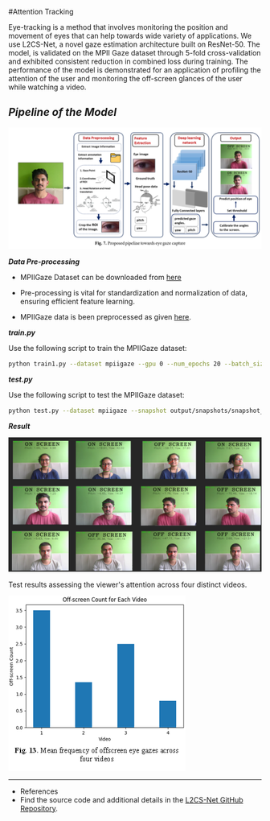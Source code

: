 #Attention Tracking

Eye-tracking is a method that involves monitoring the position and movement of eyes that can help towards wide variety of applications.
We use L2CS-Net, a novel gaze estimation architecture built on ResNet-50. The model, is validated on the MPII Gaze dataset through 5-fold cross-validation and exhibited consistent reduction in combined loss during training.
The performance of the model is demonstrated for an application of profiling the attention of the user and monitoring the off-screen glances of the user while watching a video. 

## ***Pipeline of the Model***
![Image](PIPELINE.png)

_**Data Pre-processing**_

- MPIIGaze Dataset can be downloaded from [here](https://www.mpi-inf.mpg.de/departments/computer-vision-and-machine-learning/research/gaze-based-human-computer-interaction/its-written-all-over-your-face-full-face-appearance-based-gaze-estimation)
  
- Pre-processing is vital for standardization and normalization of data, ensuring efficient feature learning.

- MPIIGaze data is been preprocessed as given [here](https://phi-ai.buaa.edu.cn/Gazehub/3D-dataset/).

_**train.py**_

Use the following script to train the MPIIGaze dataset:

```bash
python train1.py --dataset mpiigaze --gpu 0 --num_epochs 20 --batch_size 4 --lr 0.00001 --alpha 1
```

_**test.py**_

Use the following script to test the MPIIGaze dataset:

```bash
python test.py --dataset mpiigaze --snapshot output/snapshots/snapshot_folder --evalpath evaluation/L2CS-mpiigaze  --gpu 0
```
_**Result**_

![Image](results.png)

Test results assessing the viewer's attention across four distinct videos.

![Image](application_graph.png)

  ---

- References
- Find the source code and additional details in the [L2CS-Net GitHub Repository](https://github.com/Ahmednull/L2CS-Net).
